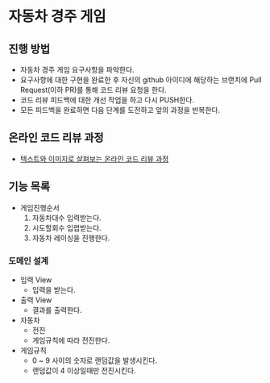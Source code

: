 # 자동차 경주 게임
## 진행 방법
* 자동차 경주 게임 요구사항을 파악한다.
* 요구사항에 대한 구현을 완료한 후 자신의 github 아이디에 해당하는 브랜치에 Pull Request(이하 PR)를 통해 코드 리뷰 요청을 한다.
* 코드 리뷰 피드백에 대한 개선 작업을 하고 다시 PUSH한다.
* 모든 피드백을 완료하면 다음 단계를 도전하고 앞의 과정을 반복한다.

## 온라인 코드 리뷰 과정
* [텍스트와 이미지로 살펴보는 온라인 코드 리뷰 과정](https://github.com/next-step/nextstep-docs/tree/master/codereview)

## 기능 목록
* 게임진행순서
  1. 자동차대수 입력받는다.
  2. 시도할회수 입렵받는다.
  3. 자동차 레이싱을 진행한다.

### 도메인 설계
* 입력 View
  * 입력을 받는다.
* 출력 View
  * 결과를 출력한다.
* 자동차
  * 전진
  * 게임규칙에 따라 전진한다.
* 게임규칙
  * 0 ~ 9 사이의 숫자로 랜덤값을 발생시킨다.
  * 랜덤값이 4 이상일때만 전진시킨다.